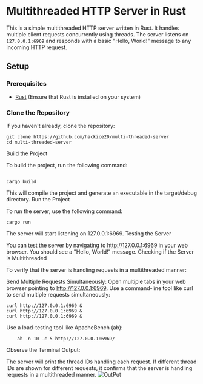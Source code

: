 # Multithreaded HTTP Server in Rust

This is a simple multithreaded HTTP server written in Rust. It handles multiple client requests concurrently using threads. The server listens on `127.0.0.1:6969` and responds with a basic "Hello, World!" message to any incoming HTTP request.

## Setup

### Prerequisites

- [Rust](https://www.rust-lang.org/tools/install) (Ensure that Rust is installed on your system)

### Clone the Repository

If you haven't already, clone the repository:

```
git clone https://github.com/hackice20/multi-threaded-server
cd multi-threaded-server
```
Build the Project

To build the project, run the following command:

```

cargo build
```
This will compile the project and generate an executable in the target/debug directory.
Run the Project

To run the server, use the following command:


```
cargo run
```
The server will start listening on 127.0.0.1:6969.
Testing the Server

You can test the server by navigating to http://127.0.0.1:6969 in your web browser. You should see a "Hello, World!" message.
Checking if the Server is Multithreaded

To verify that the server is handling requests in a multithreaded manner:

  Send Multiple Requests Simultaneously:
  Open multiple tabs in your web browser pointing to http://127.0.0.1:6969.
  Use a command-line tool like curl to send multiple requests simultaneously:

  
```
curl http://127.0.0.1:6969 &
curl http://127.0.0.1:6969 &
curl http://127.0.0.1:6969 &
```
Use a load-testing tool like ApacheBench (ab):


```
    ab -n 10 -c 5 http://127.0.0.1:6969/
```
Observe the Terminal Output:

   The server will print the thread IDs handling each request.
    If different thread IDs are shown for different requests, it confirms that the server is handling requests in a multithreaded manner.
    ![OutPut]()
